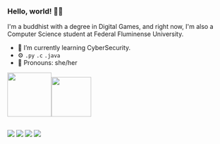 ### Hello, world! 👋🏻

I'm a buddhist with a degree in Digital Games, and right now, I'm also a Computer Science student at Federal Fluminense University. 

- 🔐 I’m currently learning CyberSecurity.
- ⚙️ `.py` `.c` `.java` 
- 👾 Pronouns: she/her 

<div><img src="https://media.giphy.com/media/v1.Y2lkPTc5MGI3NjExdGoyMXl5c2w2d2pkNmlxZjU5bWZidnpzNWx6eWZ6YTc1aWdpcjB4aSZlcD12MV9pbnRlcm5hbF9naWZfYnlfaWQmY3Q9cw/jSEH6MmUQYgg/giphy.gif" width="100" ><img src="https://media.giphy.com/media/v1.Y2lkPTc5MGI3NjExOGF2MHcybXdoamVibGMyZTByMWpsbzRqMTJucjhjdXp2NDVzdmlhOCZlcD12MV9pbnRlcm5hbF9naWZfYnlfaWQmY3Q9cw/5wQrdIqoEe6nXYeRfB/giphy.gif" width="90"></div>

##

<div> 
  <a href = "mailto:eduardamichaelle@id.uff.com"><img src="https://img.shields.io/badge/-Gmail-%23333?style=for-the-badge&logo=gmail&logoColor=white" target="_blank"></a>
  <a href="https://www.instagram.com/eduardamichaelle/" target="_blank"><img src="https://img.shields.io/badge/-Instagram-%23E4405F?style=for-the-badge&logo=instagram&logoColor=white" target="_blank"></a>
  <a href="https://www.linkedin.com/in/eduarda-michaelle-645a331b3/" target="_blank"><img src="https://img.shields.io/badge/-LinkedIn-%230077B5?style=for-the-badge&logo=linkedin&logoColor=white" target="_blank"></a>
  <a href="https://twitter.com/eduardamichaele" target="_blank"><img src="https://img.shields.io/badge/-Twitter-191970?style=for-the-badge&logo=x&logoColor=white" target="_blank"></a> 
</div>

